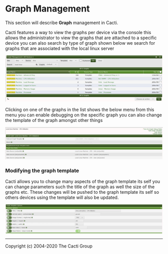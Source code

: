 # Graph Management

This section will describe **Graph** management in Cacti.

Cacti features a way to view the graphs per device via the console this allows
the administrator to view the graphs that are attached to a specific device you
can also search by type of graph shown below we search for graphs that are
associated with the local linux server

![graph managment](images/cacti_graph_managment.JPG)

Clicking on one of the graphs in the list shows the below menu from this menu
you can enable debugging on the specific graph you can also change the template
of the graph amongst other things

![Graph managment click](images/cacti_graph_managment_graph.JPG)

### Modifying the graph template

Cacti allows you to change many aspects of the graph template its self you can
change parameters such the title of the graph as well the size of the graphs
etc. These changes will be pushed to the graph template its self so others
devices using the template will also be updated.

![Graph template options](images/cacti_graph_template_options.JPG)

---
Copyright (c) 2004-2020 The Cacti Group

